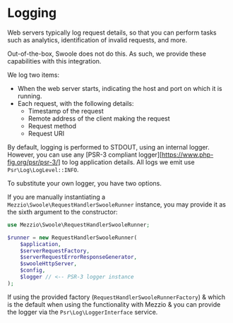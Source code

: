 # Logging

Web servers typically log request details, so that you can perform tasks such as
analytics, identification of invalid requests, and more.

Out-of-the-box, Swoole does not do this. As such, we provide these capabilities
with this integration.

We log two items:

- When the web server starts, indicating the host and port on which it is running.
- Each request, with the following details:
  - Timestamp of the request
  - Remote address of the client making the request
  - Request method
  - Request URI

By default, logging is performed to STDOUT, using an internal logger. However,
you can use any [PSR-3 compliant logger][https://www.php-fig.org/psr/psr-3/] to
log application details. All logs we emit use `Psr\Log\LogLevel::INFO`.

To substitute your own logger, you have two options.

If you are manually instantiating a `Mezzio\Swoole\RequestHandlerSwooleRunner`
instance, you may provide it as the sixth argument to the constructor:

```php
use Mezzio\Swoole\RequestHandlerSwooleRunner;

$runner = new RequestHandlerSwooleRunner(
    $application,
    $serverRequestFactory,
    $serverRequestErrorResponseGenerator,
    $swooleHttpServer,
    $config,
    $logger // <-- PSR-3 logger instance
);
```

If using the provided factory (`RequestHandlerSwooleRunnerFactory`) &amp; which
is the default when using the functionality with Mezzio &amp; you can
provide the logger via the `Psr\Log\LoggerInterface` service.
